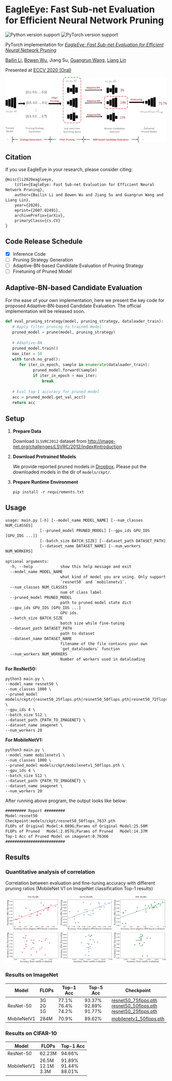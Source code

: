 # EagleEye: Fast Sub-net Evaluation for Efficient Neural Network Pruning

![Python version support](https://img.shields.io/badge/python-3.7-blue.svg)
![PyTorch version support](https://img.shields.io/badge/pytorch-1.4.0-red.svg)

PyTorch implementation for *[EagleEye: Fast Sub-net Evaluation for Efficient Neural Network Pruning](https://arxiv.org/abs/2007.02491)*

[Bailin Li,](https://github.com/bezorro) [Bowen Wu](https://github.com/Bowenwu1), Jiang Su, [Guangrun Wang](https://wanggrun.github.io/projects/zw), [Liang Lin](http://www.linliang.net/)

Presented at [ECCV 2020 (Oral)](https://eccv2020.eu/accepted-papers/)

![pipeline](fig/eye.png)

## Citation

If you use EagleEye in your research, please consider citing:

```
@misc{li2020eagleeye,
    title={EagleEye: Fast Sub-net Evaluation for Efficient Neural Network Pruning},
    author={Bailin Li and Bowen Wu and Jiang Su and Guangrun Wang and Liang Lin},
    year={2020},
    eprint={2007.02491},
    archivePrefix={arXiv},
    primaryClass={cs.CV}
}
```

## Code Release Schedule

- [x] Inference Code
- [ ] Pruning Strategy Generation
- [ ] Adaptive-BN-based Candidate Evaluation of Pruning Strategy
- [ ] Finetuning of Pruned Model

## Adaptive-BN-based Candidate Evaluation

For the ease of your own implementation, here we present the key code for proposed Adaptive-BN-based Candidate Evaluation. The official implementation will be released soon.

```python
def eval_pruning_strategy(model, pruning_strategy, dataloader_train):
   # Apply filter pruning to trained model
   pruned_model = prune(model, pruning_strategy)

   # Adaptive-BN
   pruned_model.train()
   max_iter = 50
   with torch.no_grad():
      for iter_in_epoch, sample in enumerate(dataloader_train):
            pruned_model.forward(sample)
            if iter_in_epoch > max_iter:
                break

   # Eval top-1 accuracy for pruned model
   acc = pruned_model.get_val_acc()
   return acc
```

## Setup

1. **Prepare Data**

   Download `ILSVRC2012` dataset from http://image-net.org/challenges/LSVRC/2012/index#introduction

2. **Download Pretrained Models**

   We provide reported pruned models in [Dropbox](<https://www.dropbox.com/sh/im1janxv5p8u5jm/AAA7s6danrqdL42UvteICARra?dl=0>). Please put the downloaded models in the dir of `models/ckpt/`.

3. **Prepare Runtime Environment**

   ```shell
   pip install -r requirements.txt
   ```

## Usage

```shell
usage: main.py [-h] [--model_name MODEL_NAME] [--num_classes NUM_CLASSES]
               [--pruned_model PRUNED_MODEL] [--gpu_ids GPU_IDS [GPU_IDS ...]]
               [--batch_size BATCH_SIZE] [--dataset_path DATASET_PATH]
               [--dataset_name DATASET_NAME] [--num_workers NUM_WORKERS]

optional arguments:
  -h, --help            show this help message and exit
  --model_name MODEL_NAME
                        what kind of model you are using. Only support
                        `resnet50` and `mobilenetv1`.
  --num_classes NUM_CLASSES
                        num of class label
  --pruned_model PRUNED_MODEL
                        path to pruned model state dict
  --gpu_ids GPU_IDS [GPU_IDS ...]
                        GPU ids.
  --batch_size BATCH_SIZE
                        batch size while fine-tuning
  --dataset_path DATASET_PATH
                        path to dataset
  --dataset_name DATASET_NAME
                        filename of the file contains your own
                        `get_dataloaders` function
  --num_workers NUM_WORKERS
                        Number of workers used in dataloading
```


**For ResNet50:**

```shell
python3 main.py \
--model_name resnet50 \
--num_classes 1000 \
--pruned_model models/ckpt/{resnet50_25flops.pth|resnet50_50flops.pth|resnet50_72flops.pth} \
--gpu_ids 4 \
--batch_size 512 \
--dataset_path {PATH_TO_IMAGENET} \
--dataset_name imagenet \
--num_workers 20
```

**For MobileNetV1:**

```shell
python3 main.py \
--model_name mobilenetv1 \
--num_classes 1000 \
--pruned_model models/ckpt/mobilenetv1_50flops.pth \
--gpu_ids 4 \
--batch_size 512 \
--dataset_path {PATH_TO_IMAGENET} \
--dataset_name imagenet \
--num_workers 20
```

After running above program, the output looks like below:

```
######### Report #########                                                                                                                                                  
Model:resnet50
Checkpoint:models/ckpt/resnet50_50flops_7637.pth
FLOPs of Original Model:4.089G;Params of Original Model:25.50M
FLOPs of Pruned   Model:2.057G;Params of Pruned   Model:14.37M
Top-1 Acc of Pruned Model on imagenet:0.76366
##########################
```


## Results

### Quantitative analysis of correlation

Correlation between evaluation and fine-tuning accuracy with different pruning ratios (MobileNet V1 on ImageNet classification Top-1 results)

![corr](fig/cor_fix_flops.png)

### Results on ImageNet

| Model | FLOPs | Top-1 Acc | Top-5 Acc | Checkpoint |
| ---   | ----  |  -------  | --------  | ---------------- |
| ResNet-50 | 3G<br>2G<br>1G | 77.1%<br>76.4%<br>74.2%| 93.37%<br>92.89%<br>91.77% | [resnet50_75flops.pth](https://www.dropbox.com/s/ij6a6xbbtyfozc8/resnet50_75flops.pth?dl=0) <br> [resnet50_50flops.pth](https://www.dropbox.com/s/czc5hl7zjl2d146/resnet50_50flops.pth?dl=0) <br> [resnet50_25flops.pth](https://www.dropbox.com/s/ezdmjvlxx7pgrpo/resnet50_25flops.pth?dl=0) |
| MobileNetV1 | 284M | 70.9% |  89.62% | [mobilenetv1_50flops.pth](https://www.dropbox.com/s/80o2fxcc63z59qw/mobilenetv1_50flops_latest.pth?dl=0) |

### Results on CIFAR-10

| Model | FLOPs | Top-1 Acc |
| ---   | ----  |  -----    |
| ResNet-50 | 62.23M | 94.66% |
| MobileNetV1 | 26.5M<br>12.1M<br>3.3M | 91.89% <br> 91.44% <br> 88.01% |

